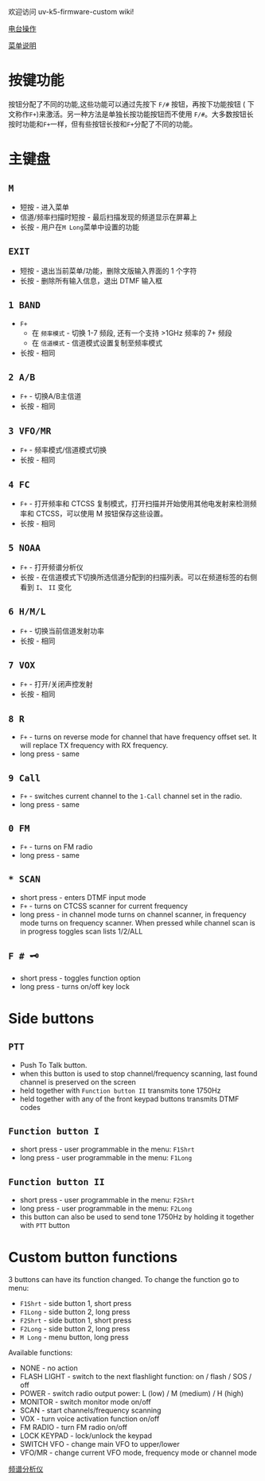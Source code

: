 欢迎访问 uv-k5-firmware-custom wiki!

[电台操作](https://github.com/egzumer/uv-k5-firmware-custom/wiki/Radio-operation)

[菜单说明](https://github.com/egzumer/uv-k5-firmware-custom/wiki/Menu)

# 按键功能
按钮分配了不同的功能,这些功能可以通过先按下 `F/#` 按钮，再按下功能按钮 ( 下文称作`F+`)来激活。另一种方法是单独长按功能按钮而不使用 `F/#`。大多数按钮长按时功能和`F+`一样，但有些按钮长按和`F+`分配了不同的功能。

# 主键盘

## `M` 
* 短按 - 进入菜单
* 信道/频率扫描时短按 - 最后扫描发现的频道显示在屏幕上
* 长按 - 用户在`M Long`菜单中设置的功能
## `EXIT`
* 短按 - 退出当前菜单/功能，删除文版输入界面的 1 个字符
* 长按 - 删除所有输入信息，退出 DTMF 输入框
## `1 BAND`
* `F+`
  * 在 `频率模式` - 切换 1-7 频段, 还有一个支持 >1GHz 频率的 7+ 频段
  * 在 `信道模式` - 信道模式设置复制至频率模式
* 长按 - 相同
## `2 A/B`
* `F+` - 切换A/B主信道
* 长按 - 相同
## `3 VFO/MR`
* `F+` - 频率模式/信道模式切换
* 长按 - 相同
## `4 FC`
* `F+` - 打开频率和 CTCSS 复制模式，打开扫描并开始使用其他电发射来检测频率和 CTCSS，可以使用 M 按钮保存这些设置。
* 长按 - 相同
## `5 NOAA`
* `F+` - 打开频谱分析仪
* 长按 - 在信道模式下切换所选信道分配到的扫描列表。可以在频道标签的右侧看到 `I`、 `II`  变化
## `6 H/M/L`
* `F+` - 切换当前信道发射功率
* 长按 - 相同
## `7 VOX`
* `F+` - 打开/关闭声控发射
* 长按 - 相同
## `8 R`
* `F+` - turns on reverse mode for channel that have frequency offset set. It will replace TX frequency with RX frequency.
* long press - same
## `9 Call`
* `F+` - switches current channel to the `1-Call` channel set in the radio.
* long press - same
## `0 FM`
* `F+` - turns on FM radio
* long press - same
## `* SCAN`
* short press - enters DTMF input mode
* `F+` - turns on CTCSS scanner for current frequency
* long press - in channel mode turns on channel scanner, in frequency mode turns on frequency scanner. When pressed while channel scan is in progress toggles scan lists 1/2/ALL
## `F # 🗝`
* short press - toggles function option
* long press - turns on/off key lock

# Side buttons

## `PTT` 
* Push To Talk button.
* when this button is used to stop channel/frequency scanning, last found channel is preserved on the screen
* held together with `Function button II` transmits tone 1750Hz
* held together with any of the front keypad buttons transmits DTMF codes

## `Function button I` 
* short press - user programmable in the menu: `F1Shrt`
* long press - user programmable in the menu: `F1Long`

## `Function button II` 
* short press - user programmable in the menu: `F2Shrt`
* long press - user programmable in the menu: `F2Long`
* this button can also be used to send tone 1750Hz by holding it together with `PTT` button

# Custom button functions
3 buttons can have its function changed. To change the function go to menu:
* `F1Shrt` - side button 1, short press
* `F1Long` - side button 2, long press
* `F2Shrt` - side button 1, short press
* `F2Long` - side button 2, long press
* `M Long` - menu button, long press

Available functions:
* NONE - no action
* FLASH LIGHT - switch to the next flashlight function: on / flash / SOS / off
* POWER - switch radio output power: L (low) / M (medium) / H (high)
* MONITOR - switch monitor mode on/off
* SCAN - start channels/frequency scanning
* VOX - turn voice activation function on/off
* FM RADIO - turn FM radio on/off
* LOCK KEYPAD - lock/unlock the keypad
* SWITCH VFO - change main VFO to upper/lower
* VFO/MR - change current VFO mode, frequency mode or channel mode

[频谱分析仪](https://github.com/egzumer/uv-k5-firmware-custom/wiki/Spectrum-analyzer)